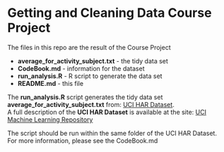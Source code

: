 # Getting and Cleaning Data Course Project

The files in this repo are the result of the Course Project

* **average_for_activity_subject.txt** - the tidy data set
* **CodeBook.md** - information for the dataset
* **run_analysis.R** - R script to generate the data set
* **README.md** - this file

The **run_analysis.R** script generates the tidy data set **average_for_activity_subject.txt** from:
[UCI HAR Dataset](https://d396qusza40orc.cloudfront.net/getdata%2Fprojectfiles%2FUCI%20HAR%20Dataset.zip).  
A full description of the **UCI HAR Dataset** is available at the site:
[UCI Machine Learning Repository](http://archive.ics.uci.edu/ml/datasets/Human+Activity+Recognition+Using+Smartphones)

The script should be run within the same folder of the UCI HAR Dataset.  
For more information, please see the CodeBook.md